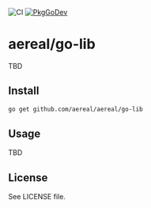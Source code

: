 ![CI][ci-status]
[![PkgGoDev][pkg-go-dev-badge]][pkg-go-dev]

# aereal/go-lib

TBD

## Install

```sh
go get github.com/aereal/aereal/go-lib
```

## Usage

TBD

## License

See LICENSE file.

[pkg-go-dev]: https://pkg.go.dev/github.com/aereal/aereal/go-lib
[pkg-go-dev-badge]: https://pkg.go.dev/badge/aereal/aereal/go-lib
[ci-status]: https://github.com/aereal/aereal/go-lib/workflows/CI/badge.svg?branch=main
